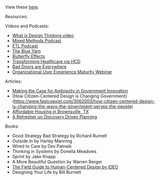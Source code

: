 
View these [here](https://github.com/GSA/training-pathway-data-practitioner/blob/master/Cohort%201/human-centered-design/HCD%20Resources.pdf).

Resources:

Videos and Podcasts:
* [What is Design Thinking video](https://vimeo.com/90355541)
* [Mixed Methods Podcast](https://www.mixed-methods.org/)
* [ETL Podcast](http://ecorner-legacy.stanford.edu/podcasts)
* [The Blue Yarn](http://99percentinvisible.org/episode/episode-30-the-blue-yarn-download-embed-share/)
* [Butterfly Effects](http://99percentinvisible.org/episode/butterfly-effects/)
* [Transforming Healthcare via HCD](https://www.youtube.com/watch?v=jajduxPD6H4)
* [Bad Doors are Everywhere](http://www.vox.com/2016/2/26/11120236/bad-doors-human-centered-design)
* [Organizational User Experience Maturity Webinar](https://www.youtube.com/watch?v=Xks76hzprqw&feature=youtu.be)


Articles:
* [Making the Case for Ambiguity in Government Innovation](https://www.govloop.com/making-case-ambiguity-government-innovation/)
* [How Citizen-Centered Design is Changing Government}(https://www.fastcoexist.com/3062003/how-citizen-centered-design-is-changing-the-ways-the-government-serves-the-people)
* [Affordable Housing in Brownsville, TX](http://www.citylab.com/housing/2014/10/in-americas-poorest-city-a-housing-breakthrough/380912/)
* [A Refresher on Discovery Driven Planning](https://hbr.org/2017/02/a-refresher-on-discovery-driven-planning)


Books:
* Good Strategy Bad Strategy by Richard Rumelt
* Outside In by Harley Manning
* Wired to Care by Dev Patnaik
* Thinking in Systems by Donella Meadows
* Sprint by Jake Knapp
* A More Beautiful Question by Warren Berger
* [The Field Guide to Human-Centered Design by IDEO](http://www.designkit.org/resources/1)
* Designing Your Life by Bill Burnett


